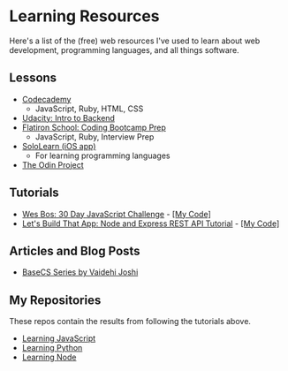 # Learning Resources

Here's a list of the (free) web resources I've used to learn about web development, programming languages, and all things software.

## Lessons
- [Codecademy](https://www.codecademy.com/)
  - JavaScript, Ruby, HTML, CSS
- [Udacity: Intro to Backend](https://classroom.udacity.com/courses/ud171)
- [Flatiron School: Coding Bootcamp Prep](https://flatironschool.com/programs/online-bootcamp-prep-course/)
  - JavaScript, Ruby, Interview Prep
- [SoloLearn (iOS app)](https://www.sololearn.com/)
  - For learning programming languages
- [The Odin Project](https://www.theodinproject.com/courses?ref=homenav)
<!-- - [Coursera: Algorithms, Part I from Princeton University](https://www.coursera.org/learn/algorithms-part1/) -->
 
 ## Tutorials
 - [Wes Bos: 30 Day JavaScript Challenge](https://javascript30.com/) - [[My Code]](https://github.com/stephaniekyyip/learning_javascript/tree/master/javascript-30)
 - [Let's Build That App: Node and Express REST API Tutorial](https://www.youtube.com/watch?v=F7NVpxxmmgM&list=PL0dzCUj1L5JE4w_OctDGyZOhML6OtJSqR) - [[My Code]](https://github.com/stephaniekyyip/learning_node/tree/master/node-rest-api)
 
 ## Articles and Blog Posts
 - [BaseCS Series by Vaidehi Joshi](https://github.com/vaidehijoshi/basecs-series/blob/master/README.md)
 
## My Repositories
These repos contain the results from following the tutorials above.
- [Learning JavaScript](https://github.com/stephaniekyyip/learning_javascript)
- [Learning Python](https://github.com/stephaniekyyip/python)
- [Learning Node](https://github.com/stephaniekyyip/learning_node)
